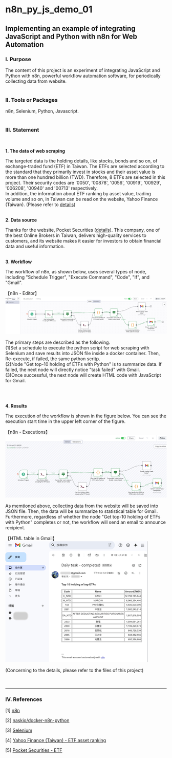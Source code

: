 # **n8n_py_js_demo_01**

## **Implementing an example of integrating JavaScript and Python with n8n for Web Automation**

### **Ⅰ. Purpose** 
The content of this project is an experiment of integrating JavaScript and Python with n8n, powerful workflow automation software, for periodically collecting data from website.<br><br>

### **Ⅱ. Tools or Packages**
n8n, Selenium, Python, Javascript. <br><br>

### **Ⅲ. Statement**
<br>

__1. The data of web scraping__ <br>

The targeted data is the holding details, like stocks, bonds and so on, of exchange-traded fund (ETF) in Taiwan. The ETFs are selected according to the standard that they primarily invest in stocks and their asset value is more than one hundred billion (TWD). Therefore, 8 ETFs are selected in this project. Their security codes are '0050', '00878', '0056', '00919', '00929', '006208', '00940' and '00713' respectively.<br>
In addition, the information about ETF ranking by asset value, trading volume and so on, in Taiwan can be read on the website, Yahoo Finance (Taiwan). (Please refer to [details](<https://tw.stock.yahoo.com/tw-etf/total-assets>))<br>
<br> 

__2. Data source__ <br>

Thanks for the website, Pocket Securities ([details](<https://www.pocket.tw/etf/>)). This company, one of the best Online Brokers in Taiwan, delivers high-quality services to customers, and its website makes it easier for investors to obtain financial data and useful information. <br>
<br>

__3. Workflow__ <br>

The workflow of n8n, as shown below, uses several types of node, including "Schedule Trigger", "Execute Command", "Code", "If", and "Gmail".<br>

【n8n - Editor】<br>
![avatar](./README_png/n8n_editor.png)<br>

The primary steps are described as the following.<br>
(1)Set a schedule to execute the python script for web scraping with Selenium and save results into JSON file inside a docker container. Then, Re-execute, if failed, the same python scritp.<br>
(2)Node "Get top-10 holding of ETFs with Python" is to summarize data. If failed, the next node will directly notice "task failed" with Gmail.<br>
(3)Once successful, the next node will create HTML code with JavaScript for Gmail.<br>  

<br>
<br>

__4. Results__ <br>

The execution of the workflow is shown in the figure below. You can see the execution start time in the upper left corner of the figure.<br>

【n8n - Executions】<br>
![avatar](./README_png/n8n_executions.png)<br>

As memtioned above, collecting data from the website will be saved into JSON file. Then, the data will be summarize to statistical table for Gmail. Furthermore, regardless of whether the node "Get top-10 holding of ETFs with Python" completes or not, the workflow will send an email to announce recipient.<br>

【HTML table in Gmail】<br>
![avatar](./README_png/n8n_gmail.png)<br>

(Concerning to the details, please refer to the files of this project) <br>
<br><br>

---

### **Ⅳ. References**

[1] [n8n](<https://n8n.io/>)

[2] [naskio/docker-n8n-python](<https://github.com/naskio/docker-n8n-python/tree/main>)

[3] [Selenium](<https://www.selenium.dev/>)

[4] [Yahoo Finance (Taiwan) - ETF asset ranking](<https://tw.stock.yahoo.com/tw-etf/total-assets>)

[5] [Pocket Securities - ETF](<https://www.pocket.tw/etf/>)